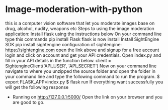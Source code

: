 # Image-moderation-with-python
this is a computer vision software that let you moderate images base on drug, alcohol, nudity, weapons etc 
Steps to using the image moderation application:
Install flask using the instructions below
On your command line type this commands
pip install Flask
flask is now install 
Install SightEngine SDK 
pip install sightengine
configuration of sightengine:
https://sightengine.com
open the link above and signup for a free account
login and click on account and get your API credentials.
Open index.py and fill in your API details in the function below.
client = SightengineClient('API_USER', 'API_SECRET')
Now on your command line navigate to where you unzipped the source folder and open the folder in your command line and type the following command to run the program.
$ export FLASK_APP=index.py
$ flask run
If everything want successfully you will get the following response 
*  Running on http://127.0.0.1:5000/
Open the link on your browser and you are good to go.

